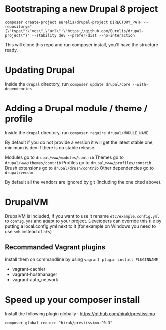 # Bootstraping a new Drupal 8 project

```
composer create-project eurelis/drupal-project DIRECTORY_PATH --repository="{\"type\":\"vcs\",\"url\":\"https://github.com/Eurelis/drupal-project\"}" --stability dev --prefer-dist --no-interaction
```

This will clone this repo and run composer install, you'll have the structure ready.

# Updating Drupal

Inside the `drupal` directory, run `composer update drupal/core --with-dependencies`

# Adding a Drupal module / theme / profile

Inside the `drupal` directory, run `composer require drupal/MODULE_NAME`.

By default if you do not provide a version it will get the latest stable one, minimum is dev if there is no stable release.

Modules go to `drupal/www/modules/contrib`
Themes go to `drupal/www/themes/contrib`
Profiles go to `drupal/www/profiles/contrib`
Drush extensions go to `drupal/drush/contrib`
Other dependencies go to `drupal/vendor`

By default all the vendors are ignored by git (including the one cited above).

# DrupalVM

DrupalVM is included, if you want to use it rename `etc/example.config.yml` to `config.yml` and adapt to your project.
Developers can override this file by putting a local.config.yml next to it (for example on Windows you need to use `smb` instead of `nfs`)

## Recommanded Vagrant plugins

Install them on commandline by using `vagrant plugin install PLUGINNAME`

* vagrant-cachier
* vagrant-hostmanager
* vagrant-auto_network

# Speed up your composer install

Install the following plugin globally : https://github.com/hirak/prestissimo

`composer global require "hirak/prestissimo:^0.3"`
